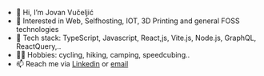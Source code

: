 - 👋 Hi, I’m Jovan Vučeljić
- 👀 Interested in Web, Selfhosting, IOT, 3D Printing and general FOSS technologies
- 🌱 Tech stack: TypeScript, Javascript, React,js, Vite.js, Node.js, GraphQL, ReactQuery,..
- 🚴‍♂️ Hobbies: cycling, hiking, camping, speedcubing.. 
- 📫 Reach me via [Linkedin](https://linkedin.com/in/jovan-vuceljic) or [email](mailto:jovanvuceljic@gmail.com)


